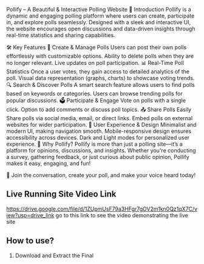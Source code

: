 Pollify – A Beautiful & Interactive Polling Website
🌟 Introduction
Pollify is a dynamic and engaging polling platform where users can create, participate in, and explore polls seamlessly. Designed with a sleek and interactive UI, the website encourages open discussions and data-driven insights through real-time statistics and sharing capabilities.

🛠 Key Features
📝 Create & Manage Polls
Users can post their own polls effortlessly with customizable options.
Ability to delete polls when they are no longer relevant.
Live updates on poll participation.
📊 Real-Time Poll Statistics
Once a user votes, they gain access to detailed analytics of the poll.
Visual data representation (graphs, charts) to showcase voting trends.
🔍 Search & Discover Polls
A smart search feature allows users to find polls based on keywords or categories.
Users can browse trending polls for popular discussions.
🗳 Participate & Engage
Vote on polls with a single click.
Option to add comments or discuss poll topics.
📤 Share Polls Easily
Share polls via social media, email, or direct links.
Embed polls on external websites for wider participation.
🎨 User Experience & Design
Minimalist and modern UI, making navigation smooth.
Mobile-responsive design ensures accessibility across devices.
Dark and Light modes for personalized user experience.
🔗 Why Pollify?
Pollify is more than just a polling site—it’s a platform for opinions, discussions, and insights. Whether you're conducting a survey, gathering feedback, or just curious about public opinion, Pollify makes it easy, engaging, and fun!

🚀 Join the conversation, create your poll, and make your voice heard today!

## Live Running Site Video Link
https://drive.google.com/file/d/1ZUpmUsF79a3HFgr7gOV2m1kn0Qz1qX7C/view?usp=drive_link   go to this link to see the video demonstrating the live site

## How to use?
1. Download and Extract the Final 

